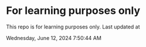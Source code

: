 # For learning purposes only
This repo is for learning purposes only.
Last updated at

Wednesday, June 12, 2024 7:50:44 AM


